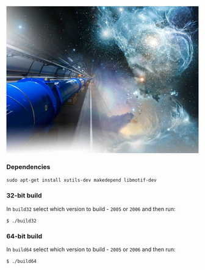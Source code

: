 ![cern.jpg](cern.jpg)

### Dependencies

```
sudo apt-get install xutils-dev makedepend libmotif-dev
```

### 32-bit build

In `build32` select which version to build - `2005` or `2006` and then run:

```
$ ./build32
```

### 64-bit build

In `build64` select which version to build - `2005` or `2006` and then run:

```
$ ./build64
```
